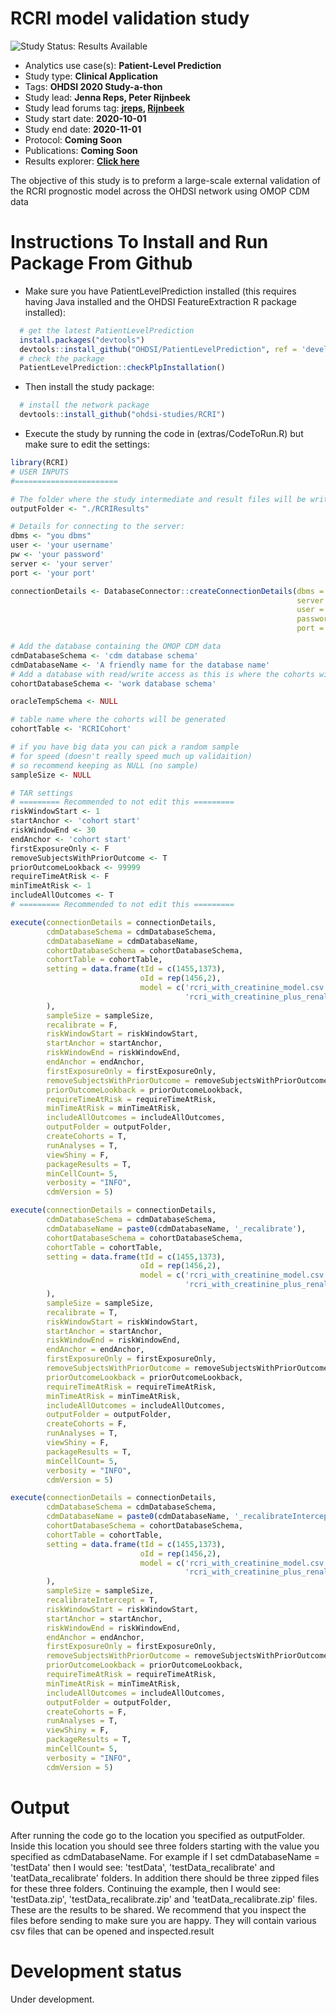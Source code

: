 RCRI model validation study
=============

<img src="https://img.shields.io/badge/Study%20Status-Results%20Available-yellow.svg" alt="Study Status: Results Available"> 

- Analytics use case(s): **Patient-Level Prediction**
- Study type: **Clinical Application**
- Tags: **OHDSI 2020 Study-a-thon**
- Study lead: **Jenna Reps, Peter Rijnbeek**
- Study lead forums tag: **[jreps](https://forums.ohdsi.org/u/jreps), [Rijnbeek](https://forums.ohdsi.org/u/Rijnbeek)**
- Study start date: **2020-10-01**
- Study end date: **2020-11-01**
- Protocol: **Coming Soon**
- Publications: **Coming Soon**
- Results explorer: **[Click here](http://data.ohdsi.org/RCRIvalidation)**

The objective of this study is to preform a large-scale external validation of the RCRI prognostic model across the OHDSI network using OMOP CDM data

Instructions To Install and Run Package From Github
===================

- Make sure you have PatientLevelPrediction installed (this requires having Java installed and the OHDSI FeatureExtraction R package installed):

```r
  # get the latest PatientLevelPrediction
  install.packages("devtools")
  devtools::install_github("OHDSI/PatientLevelPrediction", ref = 'development')
  # check the package
  PatientLevelPrediction::checkPlpInstallation()
```

- Then install the study package:
```r
  # install the network package
  devtools::install_github("ohdsi-studies/RCRI")
```

- Execute the study by running the code in (extras/CodeToRun.R) but make sure to edit the settings:
```r
library(RCRI)
# USER INPUTS
#=======================

# The folder where the study intermediate and result files will be written:
outputFolder <- "./RCRIResults"

# Details for connecting to the server:
dbms <- "you dbms"
user <- 'your username'
pw <- 'your password'
server <- 'your server'
port <- 'your port'

connectionDetails <- DatabaseConnector::createConnectionDetails(dbms = dbms,
                                                                server = server,
                                                                user = user,
                                                                password = pw,
                                                                port = port)

# Add the database containing the OMOP CDM data
cdmDatabaseSchema <- 'cdm database schema'
cdmDatabaseName <- 'A friendly name for the database name'
# Add a database with read/write access as this is where the cohorts will be generated
cohortDatabaseSchema <- 'work database schema'

oracleTempSchema <- NULL

# table name where the cohorts will be generated
cohortTable <- 'RCRICohort'

# if you have big data you can pick a random sample 
# for speed (doesn't really speed much up validaition)
# so recommend keeping as NULL (no sample)
sampleSize <- NULL

# TAR settings 
# ========= Recommended to not edit this =========
riskWindowStart <- 1
startAnchor <- 'cohort start'
riskWindowEnd <- 30
endAnchor <- 'cohort start'
firstExposureOnly <- F
removeSubjectsWithPriorOutcome <- T
priorOutcomeLookback <- 99999
requireTimeAtRisk <- F
minTimeAtRisk <- 1
includeAllOutcomes <- T
# ========= Recommended to not edit this =========

execute(connectionDetails = connectionDetails,
        cdmDatabaseSchema = cdmDatabaseSchema,
        cdmDatabaseName = cdmDatabaseName,
        cohortDatabaseSchema = cohortDatabaseSchema,
        cohortTable = cohortTable,
        setting = data.frame(tId = c(1455,1373), 
                             oId = rep(1456,2), 
                             model = c('rcri_with_creatinine_model.csv',
                                       'rcri_with_creatinine_plus_renal_model.csv')
        ),
        sampleSize = sampleSize, 
        recalibrate = F,
        riskWindowStart = riskWindowStart,
        startAnchor = startAnchor,
        riskWindowEnd = riskWindowEnd,
        endAnchor = endAnchor,
        firstExposureOnly = firstExposureOnly,
        removeSubjectsWithPriorOutcome = removeSubjectsWithPriorOutcome,
        priorOutcomeLookback = priorOutcomeLookback,
        requireTimeAtRisk = requireTimeAtRisk,
        minTimeAtRisk = minTimeAtRisk,
        includeAllOutcomes = includeAllOutcomes,
        outputFolder = outputFolder,
        createCohorts = T,
        runAnalyses = T,
        viewShiny = F,
        packageResults = T, 
        minCellCount= 5,
        verbosity = "INFO",
        cdmVersion = 5)

execute(connectionDetails = connectionDetails,
        cdmDatabaseSchema = cdmDatabaseSchema,
        cdmDatabaseName = paste0(cdmDatabaseName, '_recalibrate'),
        cohortDatabaseSchema = cohortDatabaseSchema,
        cohortTable = cohortTable,
        setting = data.frame(tId = c(1455,1373), 
                             oId = rep(1456,2), 
                             model = c('rcri_with_creatinine_model.csv',
                                       'rcri_with_creatinine_plus_renal_model.csv')
        ),
        sampleSize = sampleSize, 
        recalibrate = T,
        riskWindowStart = riskWindowStart,
        startAnchor = startAnchor,
        riskWindowEnd = riskWindowEnd,
        endAnchor = endAnchor,
        firstExposureOnly = firstExposureOnly,
        removeSubjectsWithPriorOutcome = removeSubjectsWithPriorOutcome,
        priorOutcomeLookback = priorOutcomeLookback,
        requireTimeAtRisk = requireTimeAtRisk,
        minTimeAtRisk = minTimeAtRisk,
        includeAllOutcomes = includeAllOutcomes,
        outputFolder = outputFolder,
        createCohorts = F,
        runAnalyses = T,
        viewShiny = F,
        packageResults = T, 
        minCellCount= 5,
        verbosity = "INFO",
        cdmVersion = 5)

execute(connectionDetails = connectionDetails,
        cdmDatabaseSchema = cdmDatabaseSchema,
        cdmDatabaseName = paste0(cdmDatabaseName, '_recalibrateIntercept'),
        cohortDatabaseSchema = cohortDatabaseSchema,
        cohortTable = cohortTable,
        setting = data.frame(tId = c(1455,1373), 
                             oId = rep(1456,2), 
                             model = c('rcri_with_creatinine_model.csv',
                                       'rcri_with_creatinine_plus_renal_model.csv')
        ),
        sampleSize = sampleSize, 
        recalibrateIntercept = T,
        riskWindowStart = riskWindowStart,
        startAnchor = startAnchor,
        riskWindowEnd = riskWindowEnd,
        endAnchor = endAnchor,
        firstExposureOnly = firstExposureOnly,
        removeSubjectsWithPriorOutcome = removeSubjectsWithPriorOutcome,
        priorOutcomeLookback = priorOutcomeLookback,
        requireTimeAtRisk = requireTimeAtRisk,
        minTimeAtRisk = minTimeAtRisk,
        includeAllOutcomes = includeAllOutcomes,
        outputFolder = outputFolder,
        createCohorts = F,
        runAnalyses = T,
        viewShiny = F, 
        packageResults = T, 
        minCellCount= 5,
        verbosity = "INFO",
        cdmVersion = 5)
```

# Output
After running the code go to the location you specified as outputFolder. Inside this location you should see three folders starting with the value you specified as cdmDatabaseName.  For example if I set cdmDatabaseName = 'testData' then I would see: 'testData', 'testData_recalibrate' and 'teatData_recalibrate' folders. In addition there should be three zipped files for these three folders. Continuing the example, then I would see: 'testData.zip', 'testData_recalibrate.zip' and 'teatData_recalibrate.zip' files.  These are the results to be shared.  We recommend that you inspect the files before sending to make sure you are happy.  They will contain various csv files that can be opened and inspected.result 



# Development status
Under development.

